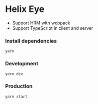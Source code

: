 # Helix Eye

- Support HRM with webpack
- Support TypeScript in client and server

### Install dependencies

```
yarn 
```

### Development

```
yarn dev
```


### Production

```
yarn start
```
